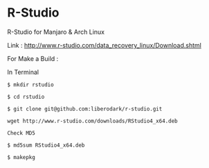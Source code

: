 # R-Studio
R-Studio for Manjaro &amp; Arch Linux

Link : http://www.r-studio.com/data_recovery_linux/Download.shtml

For Make a Build :

In Terminal
```
$ mkdir rstudio

$ cd rstudio

$ git clone git@github.com:liberodark/r-studio.git

wget http://www.r-studio.com/downloads/RStudio4_x64.deb

Check MD5

$ md5sum RStudio4_x64.deb

$ makepkg
```
